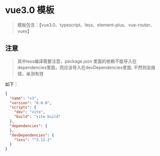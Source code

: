 # vue3.0 模板

> 模板包含：【vue3.0、typescript、less、element-plus、vue-router、vuex】

## 注意

>其中less编译需要注意，package.json 里面的依赖不能导入在dependencies里面，而应该导入在devDependencies里面,
>不然则会报错，亲测有效

如下：

```json
{
  "name": "v3",
  "version": "0.0.0",
  "scripts": {
    "dev": "vite",
    "build": "vite build"
  },
  "dependencies": {
  },
  "devDependencies": {
    "less": "^3.12.2"
  }
}
```